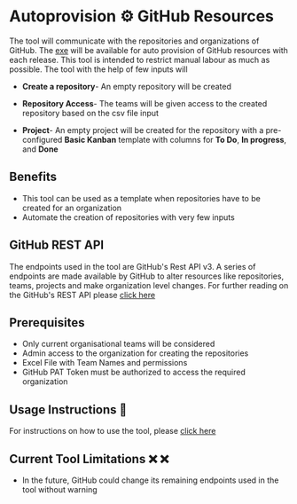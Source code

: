 # Autoprovision ⚙ GitHub Resources

The tool will communicate with the repositories and organizations of GitHub. The [exe](https://github.com/CanarysAutomations/autocreate-github-resources/releases) will be available for auto provision of GitHub resources with each release. This tool is intended to restrict manual labour as much as possible. The tool with the help of few inputs will  

- **Create a repository**- An empty repository will be created

- **Repository Access**- The teams will be given access to the created repository based on the csv file input

- **Project**- An empty project will be created for the repository with a pre-configured **Basic Kanban** template with columns for **To Do**, **In progress**, and **Done**

## Benefits

- This tool can be used as a template when repositories have to be created for an organization
- Automate the creation of repositories with very few inputs

## GitHub REST API

The endpoints used in the tool are GitHub's Rest API v3. A series of endpoints are made available by GitHub to alter resources like repositories, teams, projects and make organization level changes. For further reading on the GitHub's REST API please [click here](https://docs.github.com/en/free-pro-team@latest/rest/overview)

## Prerequisites

- Only current organisational teams will be considered
- Admin access to the organization for creating the repositories
- Excel File with Team Names and permissions
- GitHub PAT Token must be authorized to access the required organization

## Usage Instructions :memo:

For instructions on how to use the tool, please [click here](https://github.com/CanarysAutomations/autocreate-github-resources/wiki)

## Current Tool Limitations  :x: :x:

- In the future, GitHub could change its remaining endpoints used in the tool without warning
